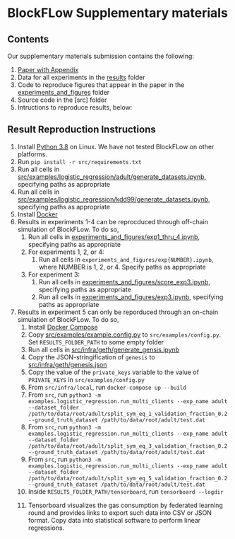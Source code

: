 # BlockFLow Supplementary materials

## Contents
Our supplementary materials submission contains the following:
1. [Paper with Appendix](paper_with_appendix.pdf)
1. Data for all experiments in the [results](results) folder
1. Code to reproduce figures that appear in the paper in the [experiments_and_figures](experiments_and_figures) folder
1. Source code in the [src] folder
1. Intructions to reproduce results, below:


## Result Reproduction Instructions

1. Install [Python 3.8](https://www.python.org/downloads/release/python-380/) on Linux. We have not tested BlockFLow on other platforms.
1. Run `pip install -r src/requirements.txt`
1. Run all cells in [src/examples/logistic_regression/adult/generate_datasets.ipynb](src/examples/logistic_regression/adult/generate_datasets.ipynb), specifying paths as appropriate
1. Run all cells in [src/examples/logistic_regression/kdd99/generate_datasets.ipynb](src/examples/logistic_regression/kdd99/generate_datasets.ipynb), specifying paths as appropriate
1. Install [Docker](https://www.docker.com/get-started)
1. Results in experiments 1-4 can be reprocduced through off-chain simulation of BlockFLow. To do so,
    1. Run all cells in [experiments_and_figures/exp1_thru_4.ipynb](experiments_and_figures/exp1_thru_4.ipynb), specifying paths as appropriate
    1. For experiments 1, 2, or 4:
        1. Run all cells in `experiments_and_figures/exp{NUMBER}.ipynb`, where NUMBER is 1, 2, or 4. Specify paths as appropriate
    1. For experiment 3:
        1. Run all cells in [experiments_and_figures/score_exp3.ipynb](experiments_and_figures/score_exp3.ipynb), specifying paths as appropriate
        1. Run all cells in [experiments_and_figures/exp3.ipynb](experiments_and_figures/exp3.ipynb), specifying paths as appropriate
1. Results in experiment 5 can only be reporduced through an on-chain simulation of BlockFLow. To do so,
    1. Install [Docker Compose](https://docs.docker.com/compose/install/)
    1. Copy [src/examples/example.config.py](src/examples/example.config.py) to `src/examples/config.py`. Set `RESULTS_FOLDER_PATH` to some empty folder
    1. Run all cells in [src/infra/geth/generate_gensis.ipynb](src/infra/geth/generate_gensis.ipynb)
    1. Copy the JSON-stringification of `genesis` to [src/infra/geth/genesis.json](src/infra/geth/genesis.json)
    1. Copy the value of the `private_keys` variable to the value of `PRIVATE_KEYS` in `src/examples/config.py`
    1. From `src/infra/local`, run `docker-compose up --build`
    1. From `src`, run `python3 -m examples.logistic_regression.run_multi_clients --exp_name adult --dataset_folder /path/to/data/root/adult/split_sym_eq_1_validation_fraction_0.2 --ground_truth_dataset /path/to/data/root/adult/test.dat`
    1. From `src`, run `python3 -m examples.logistic_regression.run_multi_clients --exp_name adult --dataset_folder /path/to/data/root/adult/split_sym_eq_3_validation_fraction_0.2 --ground_truth_dataset /path/to/data/root/adult/test.dat`
    1. From `src`, run `python3 -m examples.logistic_regression.run_multi_clients --exp_name adult --dataset_folder /path/to/data/root/adult/split_sym_eq_5_validation_fraction_0.2 --ground_truth_dataset /path/to/data/root/adult/test.dat`
    1. Inside `RESULTS_FOLDER_PATH/tensorboard`, run `tensorboard --logdir .`
    1. Tensorboard visualizes the gas consumption by federated learning round and provides links to export such data into CSV or JSON format. Copy data into statistical software to perform linear regressions.
